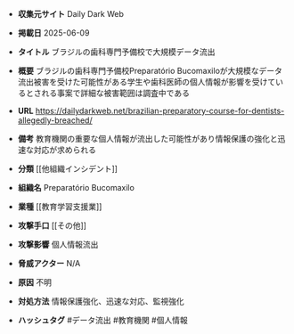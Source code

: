 - **収集元サイト**
Daily Dark Web

- **掲載日**
2025-06-09

- **タイトル**
ブラジルの歯科専門予備校で大規模データ流出

- **概要**
ブラジルの歯科専門予備校Preparatório Bucomaxiloが大規模なデータ流出被害を受けた可能性がある学生や歯科医師の個人情報が影響を受けているとされる事案で詳細な被害範囲は調査中である

- **URL**
https://dailydarkweb.net/brazilian-preparatory-course-for-dentists-allegedly-breached/

- **備考**
教育機関の重要な個人情報が流出した可能性があり情報保護の強化と迅速な対応が求められる

- **分類**
[[他組織インシデント]]

- **組織名**
Preparatório Bucomaxilo

- **業種**
[[教育学習支援業]]

- **攻撃手口**
[[その他]]

- **攻撃影響**
個人情報流出

- **脅威アクター**
N/A

- **原因**
不明

- **対処方法**
情報保護強化、迅速な対応、監視強化

- **ハッシュタグ**
#データ流出 #教育機関 #個人情報
